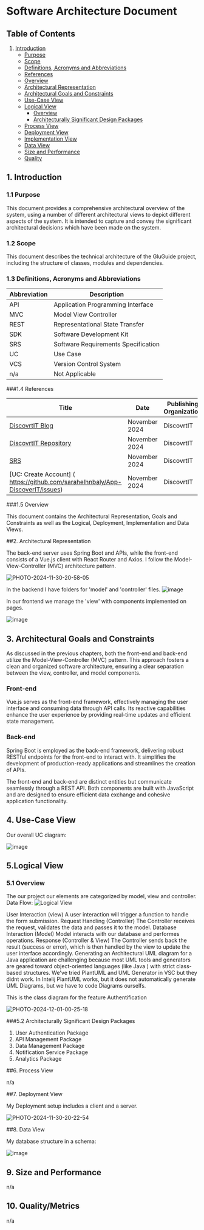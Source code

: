# Software Architecture Document

## Table of Contents
1. [Introduction](#introduction)
   - [Purpose](#purpose)
   - [Scope](#scope)
   - [Definitions, Acronyms and Abbreviations](#definitions-acronyms-and-abbreviations)
   - [References](#references)
   - [Overview](#overview)
   - [Architectural Representation](#architectural-representation)
   - [Architectural Goals and Constraints](#architectural-goals-and-constraints)
   - [Use-Case View](#use-case-view)
   - [Logical View](#logical-view)
     - [Overview](#overview-1)
     - [Architecturally Significant Design Packages](#architecturally-significant-design-packages)
   - [Process View](#process-view)
   - [Deployment View](#deployment-view)
   - [Implementation View](#implementation-view)
   - [Data View](#data-view)
   - [Size and Performance](#size-and-performance)
   - [Quality](#quality)

## 1. Introduction

### 1.1 Purpose
This document provides a comprehensive architectural overview of the system, using a number of different architectural views to depict different aspects of the system. It is intended to capture and convey the significant architectural decisions which have been made on the system.

### 1.2 Scope
This document describes the technical architecture of the GluGuide project, including the structure of classes, modules and dependencies.

### 1.3 Definitions, Acronyms and Abbreviations

| Abbreviation | Description                        |
|--------------|------------------------------------|
| API          | Application Programming Interface   |
| MVC          | Model View Controller               |
| REST         | Representational State Transfer     |
| SDK          | Software Development Kit            |
| SRS          | Software Requirements Specification  |
| UC           | Use Case                           |
| VCS          | Version Control System              |
| n/a          | Not Applicable                      |

###1.4 References

| Title                        | Date        | Publishing Organization |
|------------------------------|-------------|-------------------------|
|  [DiscovrtIT Blog](https://discoveritapp.wixsite.com/discoverit-4)             | November 2024 | DiscovrtIT              |
|  [DiscovrtIT Repository](https://github.com/sarahelhnbaly/App-DiscoverIT/tree/main)       | November 2024 | DiscovrtIT              |
| [SRS](https://github.com/sarahelhnbaly/App-DiscoverIT/blob/main/SRS.md)    | November 2024 | DiscovrtIT              |
| [UC: Create Account]  ( https://github.com/sarahelhnbaly/App-DiscoverIT/issues)        | November 2024 | DiscovrtIT              |

###1.5 Overview

This document contains the Architectural Representation, Goals and Constraints as well as the Logical, Deployment, Implementation and Data Views.

##2. Architectural Representation

The back-end server uses Spring Boot and APIs, while the front-end consists of a Vue.js client with React Router and Axios. I follow the Model-View-Controller (MVC) architecture pattern.


![PHOTO-2024-11-30-20-58-05](https://github.com/user-attachments/assets/7e018d72-d70a-4389-bb21-ca15fe091864)

In the backend I have folders for  'model' and 'controller' files.
![image](https://github.com/user-attachments/assets/fac6da42-ddb8-4d03-8a7d-05888e95d2fc)

In our frontend we manage the 'view' with components implemented on pages.

![image](https://github.com/user-attachments/assets/6cba4c9e-ab52-4ebd-81fe-d854e4b243dc)

## 3. Architectural Goals and Constraints

As discussed in the previous chapters, both the front-end and back-end utilize the Model-View-Controller (MVC) pattern. This approach fosters a clean and organized software architecture, ensuring a clear separation between the view, controller, and model components.

### Front-end

Vue.js serves as the front-end framework, effectively managing the user interface and consuming data through API calls. Its reactive capabilities enhance the user experience by providing real-time updates and efficient state management.

### Back-end

Spring Boot is employed as the back-end framework, delivering robust RESTful endpoints for the front-end to interact with. It simplifies the development of production-ready applications and streamlines the creation of APIs.

The front-end and back-end are distinct entities but communicate seamlessly through a REST API. Both components are built with JavaScript and are designed to ensure efficient data exchange and cohesive application functionality.

## 4. Use-Case View
Our overall UC diagram:

![image](https://github.com/user-attachments/assets/983e23e1-d9ac-46e4-88a1-860ce7c56bf1)

## 5.Logical View 

### 5.1 Overview

The our project our elements are categorized by model, view and controller. Data Flow:
![Logical View](https://github.com/user-attachments/assets/dfd2776f-392c-4b87-aee5-e9ee53401866)

User Interaction (view) A user interaction will trigger a function to handle the form submission.
Request Handling (Controller) The Controller receives the request, validates the data and passes it to the model.
Database Interaction (Model) Model interacts with our database and performes operations.
Response (Controller & View) The Controller sends back the result (success or error), which is then handled by the view to update the user interface accordingly.
Generating an Architectural UML diagram for a Java application are challenging because most UML tools and generators are geared toward object-oriented languages (like Java ) with strict class-based structures. We've tried PlantUML and UML Generator in VSC but they didnt work. In Intelij PlantUML works, but it does not automatically generate UML Diagrams, but we have to code Diagrams ourselfs.

This is the class diagram for the feature Authentification

![PHOTO-2024-12-01-00-25-18](https://github.com/user-attachments/assets/eeb8f8c9-1e2f-4483-bbee-1929e82e0230)

###5.2 Architecturally Significant Design Packages

1. User Authentication Package
2. API Management Package
3. Data Management Package
4. Notification Service Package
5. Analytics Package
   
##6. Process View

n/a

##7. Deployment View

My Deployment setup includes a client and a server.

![PHOTO-2024-11-30-20-22-54](https://github.com/user-attachments/assets/3bccd97f-c33c-496d-98c5-9f82c620dba2)

##8. Data View

My database structure in a schema:

![image](https://github.com/user-attachments/assets/fa7d3760-ddf5-4b16-b8a8-17ae309d7c4a)


## 9. Size and Performance

n/a

## 10. Quality/Metrics

n/a
